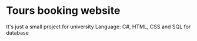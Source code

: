 # Tours booking website
It's just a small project for university
Language: C#, HTML, CSS and SQL for database
